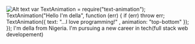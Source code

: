 ![Alt text](https://camo.githubusercontent.com/8ce23a7eb4b2fb99d1b4a5c4b7a323fb17b5f12336f6753cb7b64c162c72b3d0/68747470733a2f2f63646e2e6472696262626c652e636f6d2f75736572732f35393934372f73637265656e73686f74732f31363438373536362f6d656469612f31636464616632663138653637643962663166393462363562643262303763382e6a70673f636f6d70726573733d3126726573697a653d3736387835373626766572746963616c3d746f70)
var TextAnimation = require("text-animation");
TextAnimation("Hello I'm della", function (err) {
    if (err) throw err;
    TextAnimation({
        text: "...I love programming!"
      , animation: "top-bottom"
    });
});
I'm della from Nigeria. 
I'm pursuing a new career in tech(full stack web developement)

